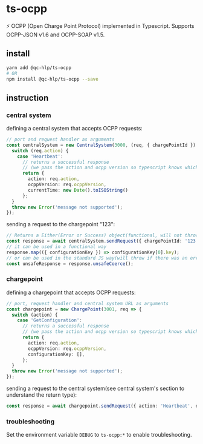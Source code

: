 # ts-ocpp

:zap: OCPP (Open Charge Point Protocol) implemented in Typescript. Supports OCPP-JSON v1.6 and OCPP-SOAP v1.5.

## install

```bash
yarn add @qc-hlp/ts-ocpp
# OR
npm install @qc-hlp/ts-ocpp --save
```

## instruction

### central system

defining a central system that accepts OCPP requests:

```typescript
// port and request handler as arguments
const centralSystem = new CentralSystem(3000, (req, { chargePointId }) => {
  switch (req.action) {
    case 'Heartbeat':
      // returns a successful response
      // (we pass the action and ocpp version so typescript knows which fields are needed)
      return {
        action: req.action,
        ocppVersion: req.ocppVersion,
        currentTime: new Date().toISOString()
      };
  }
  throw new Error('message not supported');
});
```

sending a request to the chargepoint "123":

```typescript
// Returns a Either(Error or Success) object(functional, will not throw on error)
const response = await centralSystem.sendRequest({ chargePointId: '123', ocppVersion: 'v1.6-json', action: 'GetConfiguration', payload: {} });
// it can be used in a functional way
response.map(({ configurationKey }) => configurationKey[0].key);
// or can be used in the standard JS way(will throw if there was an error)
const unsafeResponse = response.unsafeCoerce();
```

### chargepoint

defining a chargepoint that accepts OCPP requests:

```typescript
// port, request handler and central system URL as arguments
const chargepoint = new ChargePoint(3001, req => {
  switch (action) {
    case 'GetConfiguration':
      // returns a successful response
      // (we pass the action and ocpp version so typescript knows which fields are needed)
      return {
        action: req.action,
        ocppVersion: req.ocppVersion,
        configurationKey: [],
      };
  }
  throw new Error('message not supported');
});
```

sending a request to the central system(see central system's section to understand the return type):
```typescript
const response = await chargepoint.sendRequest({ action: 'Heartbeat', ocppVersion: '1.6-json', payload: {} );
```

### troubleshooting

Set the environment variable `DEBUG` to `ts-ocpp:*` to enable troubleshooting.
